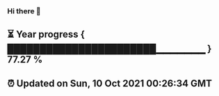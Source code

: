 ### Hi there 👋
⏳ Year progress { ███████████████████████▁▁▁▁▁▁▁ } 77.27 %
---
⏰ Updated on Sun, 10 Oct 2021 00:26:34 GMT
---
